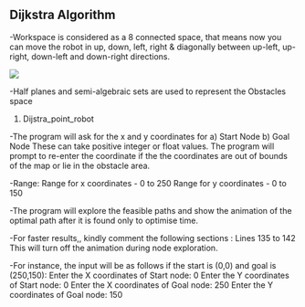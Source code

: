 ## Dijkstra Algorithm

-Workspace is considered as a 8 connected space, that means now you can move the robot in up, down, left, right & diagonally between up-left, up-right, down-left and down-right directions.

<img src="C:\Users\yasha\Dijkstra\Picture1.png">

-Half planes and semi-algebraic sets are used to represent the Obstacles space

1. Dijstra_point_robot

-The program will ask for the x and y coordinates for 
a) Start Node
b) Goal Node
These can take positive integer or float values. The program will prompt to re-enter the coordinate if the the coordinates are out of bounds of the map or lie in the obstacle area.

-Range:
Range for x coordinates - 0 to 250
Range for y coordinates - 0 to 150

-The program will explore the feasible paths and show the animation of the optimal path after it is found only to optimise time.

-For faster results,, kindly comment the following sections :
Lines 135 to 142
This will turn off the animation during node exploration.

-For instance, the input will be as follows if the start is (0,0) and goal is (250,150):
Enter the X coordinates of Start node: 0
Enter the Y coordinates of Start node: 0
Enter the X coordinates of Goal node: 250
Enter the Y coordinates of Goal node: 150
